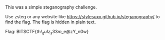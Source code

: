 This was a simple steganography challenge.

Use zsteg or any website like https://stylesuxx.github.io/steganography/ to find the flag.
The flag is hidden in plain text.

Flag: BITSCTF{th!$_quIz_s33m$_e@zY_n0w}
